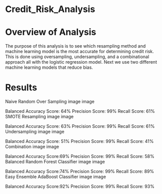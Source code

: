 # Credit_Risk_Analysis
 
# Overview of Analysis
The purpose of this analysis is to see which resampling method and machine learning model is the most accurate for determining credit risk. This is done using oversampling, undersampling, and a combinational approach all with the logistic regression model. Next we use two different machine learning models that reduce bias.

# Results
Naive Random Over Sampling
image image

Balanced Accuracy Score: 64%
Precision Score: 99%
Recall Score: 61%
SMOTE Resampling
image image

Balanced Accuracy Score: 63%
Precision Score: 99%
Recall Score: 61%
Undersampling
image image

Balanced Accuracy Score: 51%
Precision Score: 99%
Recall Score: 41%
Combination
image image

Balanced Accuracy Score:69%
Precision Score: 99%
Recall Score: 58%
Balanced Random Forest Classifier
image image

Balanced Accuracy Score:74%
Precision Score: 99%
Recall Score: 89%
Easy Ensemble AdaBoost Classifier
image image

Balanced Accuracy Score:92%
Precision Score: 99%
Recall Score: 93%